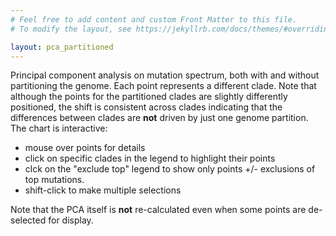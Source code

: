 ```yaml
---
# Feel free to add content and custom Front Matter to this file.
# To modify the layout, see https://jekyllrb.com/docs/themes/#overriding-theme-defaults

layout: pca_partitioned
---
```


Principal component analysis on mutation spectrum, both with and without partitioning the genome.
Each point represents a different clade.
Note that although the points for the partitioned clades are slightly differently positioned, the shift is consistent across clades indicating that the differences between clades are **not** driven by just one genome partition.
The chart is interactive:

  - mouse over points for details
  - click on specific clades in the legend to highlight their points
  - clck on the "exclude top" legend to show only points +/- exclusions of top mutations. 
  - shift-click to make multiple selections

Note that the PCA itself is **not** re-calculated even when some points are de-selected for display.
